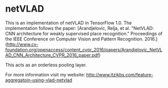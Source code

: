 # netVLAD
This is an implementation of netVLAD in TensorFlow 1.0. 
The implementation follows the paper: 
[Arandjelovic, Relja, et al. "NetVLAD: CNN architecture for weakly supervised place recognition." 
Proceedings of the IEEE Conference on Computer Vision and Pattern Recognition. 2016.] (http://www.cv-foundation.org/openaccess/content_cvpr_2016/papers/Arandjelovic_NetVLAD_CNN_Architecture_CVPR_2016_paper.pdf)


This acts as an orderless pooling layer. 

For more information visit my website: http://www.itzikbs.com/feature-aggregatoin-using-vlad-netvlad


